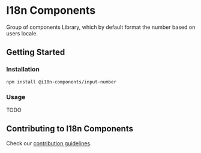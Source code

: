 # I18n Components

Group of components Library, which by default format the number based on users locale.

## Getting Started

### Installation

```shell
npm install @i18n-components/input-number
```

### Usage

TODO

## Contributing to I18n Components
Check our [contribution guidelines](https://github.com/i18n-components/i18n-components/blob/main/CONTRIBUTING.md).